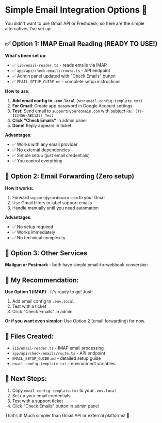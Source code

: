 # Simple Email Integration Options 🚀

You didn't want to use Gmail API or Freshdesk, so here are the simple alternatives I've set up:

## ✅ **Option 1: IMAP Email Reading** (READY TO USE!)

**What's been set up:**
- ✅ `lib/email-reader.ts` - reads emails via IMAP
- ✅ `app/api/check-emails/route.ts` - API endpoint
- ✅ Admin panel updated with "Check Emails" button
- ✅ `EMAIL_SETUP_GUIDE.md` - complete setup instructions

**How to use:**
1. **Add email config to `.env.local`** (see `email-config-template.txt`)
2. **For Gmail**: Create app password in Google Account settings
3. **Test**: Send email to `support@yourdomain.com` with subject `Re: [TT-123456-ABC123] Test`
4. **Click "Check Emails"** in admin panel
5. **Done!** Reply appears in ticket

**Advantages:**
- ✅ Works with any email provider
- ✅ No external dependencies
- ✅ Simple setup (just email credentials)
- ✅ You control everything

## 📧 **Option 2: Email Forwarding** (Zero setup)

**How it works:**
1. Forward `support@yourdomain.com` to your Gmail
2. Use Gmail filters to label support emails
3. Handle manually until you need automation

**Advantages:**
- ✅ No setup required
- ✅ Works immediately
- ✅ No technical complexity

## 🔄 **Option 3: Other Services**

**Mailgun or Postmark** - both have simple email-to-webhook conversion

## 🎯 **My Recommendation:**

**Use Option 1 (IMAP)** - it's ready to go! Just:
1. Add email config to `.env.local`
2. Test with a ticket
3. Click "Check Emails" in admin

**Or if you want even simpler**: Use Option 2 (email forwarding) for now.

## 📁 **Files Created:**
- `lib/email-reader.ts` - IMAP email processing
- `app/api/check-emails/route.ts` - API endpoint
- `EMAIL_SETUP_GUIDE.md` - detailed setup guide
- `email-config-template.txt` - environment variables

## 🚀 **Next Steps:**
1. Copy `email-config-template.txt` to your `.env.local`
2. Set up your email credentials
3. Test with a support ticket
4. Click "Check Emails" button in admin panel

That's it! Much simpler than Gmail API or external platforms! 🎉 